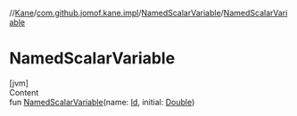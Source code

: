 //[Kane](../../index.md)/[com.github.jomof.kane.impl](../index.md)/[NamedScalarVariable](index.md)/[NamedScalarVariable](-named-scalar-variable.md)



# NamedScalarVariable  
[jvm]  
Content  
fun [NamedScalarVariable](-named-scalar-variable.md)(name: [Id](../index.md#%5Bcom.github.jomof.kane.impl%2FId%2F%2F%2FPointingToDeclaration%2F%5D%2FClasslikes%2F-392968366), initial: [Double](https://kotlinlang.org/api/latest/jvm/stdlib/kotlin/-double/index.html))  



